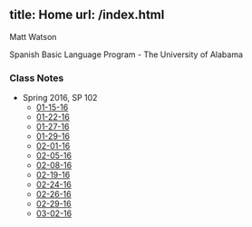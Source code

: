 title: Home
url: /index.html
---
Matt Watson

Spanish Basic Language Program - The University of Alabama

### Class Notes

- Spring 2016, SP 102
	* [01-15-16](/16-01-15.html)
	* [01-22-16](/16-01-22.html)
	* [01-27-16](/16-01-27.html)
	* [01-29-16](/16-01-29.html)
	* [02-01-16](/16-02-01.html)
	* [02-05-16](/16-02-05.html)
	* [02-08-16](/16-02-08.html)
	* [02-19-16](/16-02-19.html)
	* [02-24-16](/16-02-24.html)
	* [02-26-16](/16-02-26.html)
	* [02-29-16](/16-02-29.html)
	* [03-02-16](/16-03-02.html)